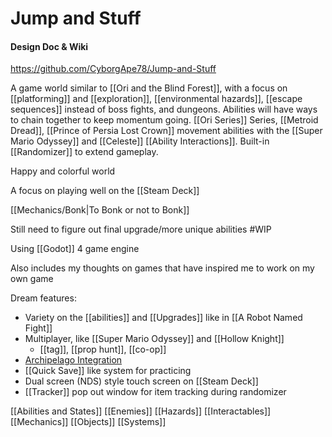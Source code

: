 # Jump and Stuff
#### Design Doc & Wiki

https://github.com/CyborgApe78/Jump-and-Stuff

A game world similar to [[Ori and the Blind Forest]], with a focus on [[platforming]] and [[exploration]], [[environmental hazards]], [[escape sequences]] instead of boss fights, and dungeons. Abilities will have ways to chain together to keep momentum going. [[Ori Series]] Series, [[Metroid Dread]], [[Prince of Persia Lost Crown]] movement abilities with the [[Super Mario Odyssey]] and [[Celeste]] [[Ability Interactions]]. Built-in [[Randomizer]] to extend gameplay.

Happy and colorful world

A focus on playing well on the [[Steam Deck]]

[[Mechanics/Bonk|To Bonk or not to Bonk]]

Still need to figure out final upgrade/more unique abilities #WIP 

Using [[Godot]] 4 game engine

Also includes my thoughts on games that have inspired me to work on my own game

Dream features:
* Variety on the [[abilities]] and [[Upgrades]] like in [[A Robot Named Fight]]
* Multiplayer, like [[Super Mario Odyssey]] and [[Hollow Knight]]
	* [[tag]], [[prop hunt]], [[co-op]]
* [Archipelago Integration](https://archipelago.gg/)
* [[Quick Save]] like system for practicing
* Dual screen (NDS) style touch screen on [[Steam Deck]]
* [[Tracker]] pop out window for item tracking during randomizer

[[Abilities and States]] [[Enemies]] [[Hazards]] [[Interactables]] [[Mechanics]] [[Objects]] [[Systems]]

